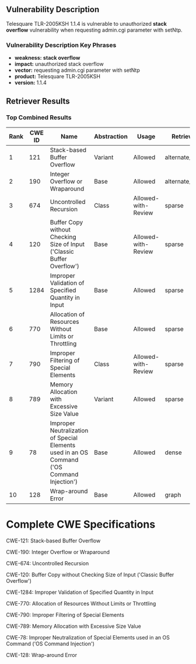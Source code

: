 ## Vulnerability Description
Telesquare TLR-2005KSH 1.1.4 is vulnerable to unauthorized **stack overflow** vulnerability when requesting admin.cgi parameter with setNtp.

### Vulnerability Description Key Phrases
- **weakness:** **stack overflow**
- **impact:** unauthorized stack overflow
- **vector:** requesting admin.cgi parameter with setNtp
- **product:** Telesquare TLR-2005KSH
- **version:** 1.1.4

## Retriever Results

### Top Combined Results

| Rank | CWE ID | Name | Abstraction | Usage  | Retrievers | Individual Scores |
|------|--------|------|-------------|-------|------------|-------------------|
| 1 | 121 | Stack-based Buffer Overflow | Variant | Allowed | alternate_terms | 1.000 |
| 2 | 190 | Integer Overflow or Wraparound | Base | Allowed | alternate_terms | 0.800 |
| 3 | 674 | Uncontrolled Recursion | Class | Allowed-with-Review | sparse | 0.111 |
| 4 | 120 | Buffer Copy without Checking Size of Input ('Classic Buffer Overflow') | Base | Allowed-with-Review | sparse | 0.105 |
| 5 | 1284 | Improper Validation of Specified Quantity in Input | Base | Allowed | sparse | 0.102 |
| 6 | 770 | Allocation of Resources Without Limits or Throttling | Base | Allowed | sparse | 0.096 |
| 7 | 790 | Improper Filtering of Special Elements | Class | Allowed-with-Review | sparse | 0.095 |
| 8 | 789 | Memory Allocation with Excessive Size Value | Variant | Allowed | sparse | 0.093 |
| 9 | 78 | Improper Neutralization of Special Elements used in an OS Command ('OS Command Injection') | Base | Allowed | dense | 0.565 |
| 10 | 128 | Wrap-around Error | Base | Allowed | graph | 0.002 |



# Complete CWE Specifications

CWE-121: Stack-based Buffer Overflow

CWE-190: Integer Overflow or Wraparound

CWE-674: Uncontrolled Recursion

CWE-120: Buffer Copy without Checking Size of Input ('Classic Buffer Overflow')

CWE-1284: Improper Validation of Specified Quantity in Input

CWE-770: Allocation of Resources Without Limits or Throttling

CWE-790: Improper Filtering of Special Elements

CWE-789: Memory Allocation with Excessive Size Value

CWE-78: Improper Neutralization of Special Elements used in an OS Command ('OS Command Injection')

CWE-128: Wrap-around Error